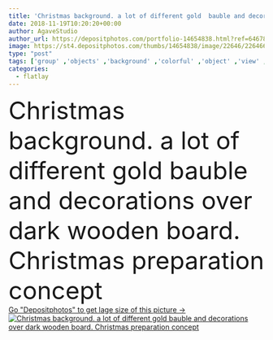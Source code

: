 ```yaml
---
title: 'Christmas background. a lot of different gold  bauble and decorations  over dark wooden board. Christmas preparation concept'
date: 2018-11-19T10:20:20+00:00
author: AgaveStudio
author_url: https://depositphotos.com/portfolio-14654838.html?ref=64678756
image: https://st4.depositphotos.com/thumbs/14654838/image/22646/226466096/api_thumb_450.jpg?forcejpeg=true
type: "post"
tags: ['group' ,'objects' ,'background' ,'colorful' ,'object' ,'view' ,'design' ,'set' ,'gift' ,'shiny' ,'box' ,'celebration' ,'christmas' ,'decoration' ,'decorative' ,'holiday' ,'wrapped' ,'xmas' ,'bright' ,'warm' ,'cardboard' ,'storage' ,'brown' ,'wooden' ,'preparation' ,'tree' ,'style' ,'card' ,'old' ,'retro' ,'vintage' ,'toy' ,'ornament' ,'star' ,'creative' ,'pine' ,'decorations' ,'gifts' ,'template' ,'floor' ,'collection' ,'top' ,'different' ,'bauble' ,'above' ,'brochure' ,'deer' ,'baubles' ,'mockup' ,'flatlay' ]
categories: 
  - flatlay
---
```

<div aling="center">
            <font size="60"> Christmas background. a lot of different gold  bauble and decorations  over dark wooden board. Christmas preparation concept</font>   
</div>
<div>
    <a href='https://st4.depositphotos.com/thumbs/14654838/image/22646/226466096/api_thumb_450.jpg?forcejpeg=true?ref=64678756' target=_blank > Go "Depositphotos" to get lage size of this picture ->
        <img href='https://st4.depositphotos.com/thumbs/14654838/image/22646/226466096/api_thumb_450.jpg?forcejpeg=true?ref=64678756' src='https://st4.depositphotos.com/14654838/22646/i/950/depositphotos_226466096-stock-photo-christmas-background-lot-different-gold.jpg?forcejpeg=true' alt='Christmas background. a lot of different gold  bauble and decorations  over dark wooden board. Christmas preparation concept' >
    </a>
</div>
